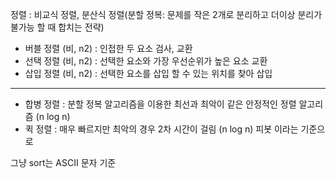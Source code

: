 정렬 : 비교식 정렬, 분산식 정렬(분할 정복: 문제를 작은 2개로 분리하고 더이상 분리가 불가능 할 때 합치는 전략)

- 버블 정렬 (비, n2) : 인접한 두 요소 검사, 교환
- 선택 정렬 (비, n2) : 선택한 요소와 가장 우선순위가 높은 요소 교환
- 삽입 정렬 (비, n2) : 선택한 요소를 삽입 할 수 있는 위치를 찾아 삽입

---

- 합병 정렬 : 분할 정복 알고리즘을 이용한 최선과 최악이 같은 안정적인 정렬 알고리즘 (n log n)
- 퀵 정렬 : 매우 빠르지만 최악의 경우 2차 시간이 걸림 (n log n) 피봇 이라는 기준으로

그냥 sort는 ASCII 문자 기준
